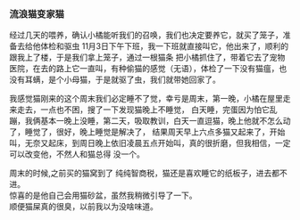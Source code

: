 ### 流浪猫变家猫
经过几天的喂养，确认小橘能听我们的召唤，我们也决定要养它，就买了笼子，准备去给他体检和驱虫
11月3日下午下班，我一下班就直接叫它，他出来了，顺利的跟我上了楼，于是我们拿上笼子，通过一根猫条
把小橘抓住了，带着它去了宠物医院，在去的路上它一直叫，有种偷猫的感觉（无语），体检了一下没有猫瘟，也没有耳螨，是个小母猫，于是就驱了虫，我们就带她回家了。  

我感觉猫刚来的这个周末我们必定睡不了觉，幸亏是周末，第一晚，小橘在屋里走来走去，一点也不困，搜了一下发现猫晚上不睡觉，
白天睡，完蛋因为怕它乱蹦，我俩基本一晚上没睡，第二天，吸取教训，白天一直逗猫，晚上他就不怎么动了，睡觉了，很好，晚上睡觉是解决了，
结果周天早上六点多猫又起来了，开始叫，无奈又起床，到周日晚上依旧凌晨五点开始叫，真的很折磨，但我相信，一定可以改变他，不然人和猫总得
没一个。

周末的时候,之前买的猫窝到了 纯纯智商税，猫还是喜欢睡它的纸板子，进去都不进。  
惊喜的是他自己会用猫砂盆，虽然我稍微引导了一下。  
顺便猫屎真的很臭，以前我以为没啥味道。

